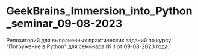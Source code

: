 # GeekBrains_Immersion_into_Python_seminar_09-08-2023
Репозиторий для выполненных практических заданий по курсу "Погружение в Python" для семинара № 1 от 09-08-2023 года.
